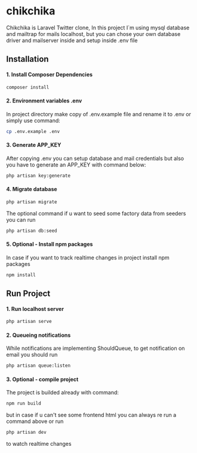 # chikchika

Chikchika is Laravel Twitter clone, In this project I`m using mysql database and mailtrap for mails localhost, but you can chose your own database driver and mailserver inside and setup inside .env file

## Installation

#### 1. Install Composer Dependencies

```bash
composer install
```

#### 2. Environment variables .env

In project directory make copy of .env.example file and rename it to .env
or simply use command:

```bash
cp .env.example .env
```

#### 3. Generate APP_KEY

After copying .env you can setup database and mail credentials but also you have to generate an APP_KEY with command below:

```bash
php artisan key:generate
```

#### 4. Migrate database

```bash
php artisan migrate
```

The optional command if u want to seed some factory data from seeders you can run 
```bash
php artisan db:seed
```

#### 5. Optional - Install npm packages

In case if you want to track realtime changes in project install npm packages

```bash
npm install
```

## Run Project

#### 1. Run localhost server

```bash
php artisan serve
```

#### 2. Queueing notifications

While notifications are implementing ShouldQueue, to get notification on email you should run

```bash
php artisan queue:listen
```

#### 3. Optional - compile project

The project is builded already with command:

```bash
npm run build
```

but in case if u can't see some frontend html you can always re run a command above or run

```bash
php artisan dev
```

to watch realtime changes